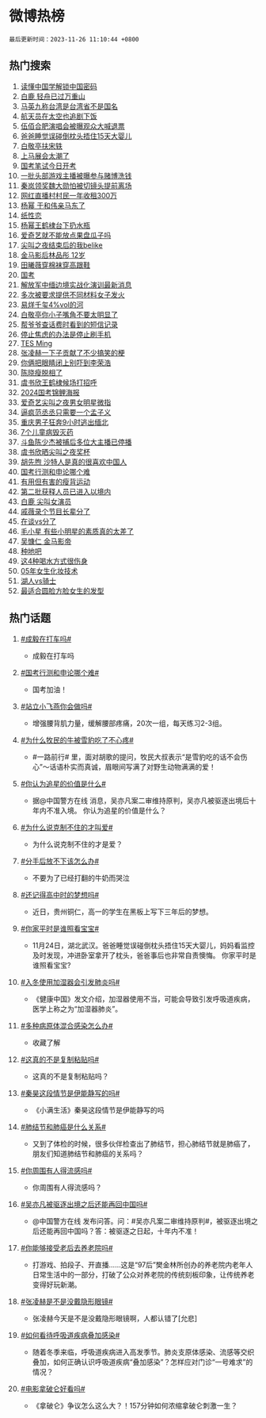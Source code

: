 # 微博热榜

`最后更新时间：2023-11-26 11:10:44 +0800`

## 热门搜索

1. [读懂中国学解锁中国密码](https://m.weibo.cn/search?containerid=100103type%3D1%26t%3D10%26q%3D%23%E8%AF%BB%E6%87%82%E4%B8%AD%E5%9B%BD%E5%AD%A6%E8%A7%A3%E9%94%81%E4%B8%AD%E5%9B%BD%E5%AF%86%E7%A0%81%23&stream_entry_id=51&isnewpage=1&extparam=seat%3D1%26pos%3D0%26dgr%3D0%26cate%3D10103%26c_type%3D51%26q%3D%2523%25E8%25AF%25BB%25E6%2587%2582%25E4%25B8%25AD%25E5%259B%25BD%25E5%25AD%25A6%25E8%25A7%25A3%25E9%2594%2581%25E4%25B8%25AD%25E5%259B%25BD%25E5%25AF%2586%25E7%25A0%2581%2523%26stream_entry_id%3D51%26filter_type%3Drealtimehot%26display_time%3D1700968243%26pre_seqid%3D170096824316002153238)
1. [白鹿 轻舟已过万重山](https://m.weibo.cn/search?containerid=100103type%3D1%26t%3D10%26q%3D%E7%99%BD%E9%B9%BF+%E8%BD%BB%E8%88%9F%E5%B7%B2%E8%BF%87%E4%B8%87%E9%87%8D%E5%B1%B1&stream_entry_id=31&isnewpage=1&extparam=seat%3D1%26c_type%3D31%26dgr%3D0%26cate%3D5001%26q%3D%25E7%2599%25BD%25E9%25B9%25BF%2520%25E8%25BD%25BB%25E8%2588%259F%25E5%25B7%25B2%25E8%25BF%2587%25E4%25B8%2587%25E9%2587%258D%25E5%25B1%25B1%26flag%3D2%26band_rank%3D1%26pos%3D0%26filter_type%3Drealtimehot%26stream_entry_id%3D31%26lcate%3D5001%26realpos%3D1%26display_time%3D1700968243%26pre_seqid%3D170096824316002153238)
1. [马英九称台湾是台湾省不是国名](https://m.weibo.cn/search?containerid=100103type%3D1%26t%3D10%26q%3D%23%E9%A9%AC%E8%8B%B1%E4%B9%9D%E7%A7%B0%E5%8F%B0%E6%B9%BE%E6%98%AF%E5%8F%B0%E6%B9%BE%E7%9C%81%E4%B8%8D%E6%98%AF%E5%9B%BD%E5%90%8D%23&stream_entry_id=31&isnewpage=1&extparam=seat%3D1%26c_type%3D31%26dgr%3D0%26cate%3D5001%26q%3D%2523%25E9%25A9%25AC%25E8%258B%25B1%25E4%25B9%259D%25E7%25A7%25B0%25E5%258F%25B0%25E6%25B9%25BE%25E6%2598%25AF%25E5%258F%25B0%25E6%25B9%25BE%25E7%259C%2581%25E4%25B8%258D%25E6%2598%25AF%25E5%259B%25BD%25E5%2590%258D%2523%26flag%3D1%26band_rank%3D2%26pos%3D1%26filter_type%3Drealtimehot%26stream_entry_id%3D31%26lcate%3D5001%26realpos%3D2%26display_time%3D1700968243%26pre_seqid%3D170096824316002153238)
1. [航天员在太空也追剧下饭](https://m.weibo.cn/search?containerid=100103type%3D1%26t%3D10%26q%3D%23%E8%88%AA%E5%A4%A9%E5%91%98%E5%9C%A8%E5%A4%AA%E7%A9%BA%E4%B9%9F%E8%BF%BD%E5%89%A7%E4%B8%8B%E9%A5%AD%23&stream_entry_id=31&isnewpage=1&extparam=seat%3D1%26c_type%3D31%26dgr%3D0%26cate%3D5001%26q%3D%2523%25E8%2588%25AA%25E5%25A4%25A9%25E5%2591%2598%25E5%259C%25A8%25E5%25A4%25AA%25E7%25A9%25BA%25E4%25B9%259F%25E8%25BF%25BD%25E5%2589%25A7%25E4%25B8%258B%25E9%25A5%25AD%2523%26flag%3D1%26band_rank%3D3%26pos%3D2%26filter_type%3Drealtimehot%26stream_entry_id%3D31%26lcate%3D5001%26realpos%3D3%26display_time%3D1700968243%26pre_seqid%3D170096824316002153238)
1. [伍佰合肥演唱会被曝观众大喊退票](https://m.weibo.cn/search?containerid=100103type%3D1%26t%3D10%26q%3D%23%E4%BC%8D%E4%BD%B0%E5%90%88%E8%82%A5%E6%BC%94%E5%94%B1%E4%BC%9A%E8%A2%AB%E6%9B%9D%E8%A7%82%E4%BC%97%E5%A4%A7%E5%96%8A%E9%80%80%E7%A5%A8%23&stream_entry_id=31&isnewpage=1&extparam=seat%3D1%26c_type%3D31%26dgr%3D0%26cate%3D5001%26q%3D%2523%25E4%25BC%258D%25E4%25BD%25B0%25E5%2590%2588%25E8%2582%25A5%25E6%25BC%2594%25E5%2594%25B1%25E4%25BC%259A%25E8%25A2%25AB%25E6%259B%259D%25E8%25A7%2582%25E4%25BC%2597%25E5%25A4%25A7%25E5%2596%258A%25E9%2580%2580%25E7%25A5%25A8%2523%26flag%3D2%26band_rank%3D4%26pos%3D3%26filter_type%3Drealtimehot%26stream_entry_id%3D31%26lcate%3D5001%26realpos%3D4%26display_time%3D1700968243%26pre_seqid%3D170096824316002153238)
1. [爸爸睡觉误碰倒枕头捂住15天大婴儿](https://m.weibo.cn/search?containerid=100103type%3D1%26t%3D10%26q%3D%23%E7%88%B8%E7%88%B8%E7%9D%A1%E8%A7%89%E8%AF%AF%E7%A2%B0%E5%80%92%E6%9E%95%E5%A4%B4%E6%8D%82%E4%BD%8F15%E5%A4%A9%E5%A4%A7%E5%A9%B4%E5%84%BF%23&stream_entry_id=31&isnewpage=1&extparam=seat%3D1%26c_type%3D31%26dgr%3D0%26cate%3D5001%26q%3D%2523%25E7%2588%25B8%25E7%2588%25B8%25E7%259D%25A1%25E8%25A7%2589%25E8%25AF%25AF%25E7%25A2%25B0%25E5%2580%2592%25E6%259E%2595%25E5%25A4%25B4%25E6%258D%2582%25E4%25BD%258F15%25E5%25A4%25A9%25E5%25A4%25A7%25E5%25A9%25B4%25E5%2584%25BF%2523%26flag%3D2%26band_rank%3D5%26pos%3D4%26filter_type%3Drealtimehot%26stream_entry_id%3D31%26lcate%3D5001%26realpos%3D5%26display_time%3D1700968243%26pre_seqid%3D170096824316002153238)
1. [白敬亭扶宋轶](https://m.weibo.cn/search?containerid=100103type%3D1%26t%3D10%26q%3D%23%E7%99%BD%E6%95%AC%E4%BA%AD%E6%89%B6%E5%AE%8B%E8%BD%B6%23&stream_entry_id=31&isnewpage=1&extparam=seat%3D1%26c_type%3D31%26dgr%3D0%26cate%3D5001%26q%3D%2523%25E7%2599%25BD%25E6%2595%25AC%25E4%25BA%25AD%25E6%2589%25B6%25E5%25AE%258B%25E8%25BD%25B6%2523%26flag%3D2%26band_rank%3D6%26pos%3D5%26filter_type%3Drealtimehot%26stream_entry_id%3D31%26lcate%3D5001%26realpos%3D6%26display_time%3D1700968243%26pre_seqid%3D170096824316002153238)
1. [上马展会太潮了](https://m.weibo.cn/search?containerid=100103type%3D1%26t%3D10%26q%3D%23%E4%B8%8A%E9%A9%AC%E5%B1%95%E4%BC%9A%E5%A4%AA%E6%BD%AE%E4%BA%86%23&stream_entry_id=31&isnewpage=1&extparam=seat%3D1%26c_type%3D31%26cate%3D5001%26q%3D%2523%25E4%25B8%258A%25E9%25A9%25AC%25E5%25B1%2595%25E4%25BC%259A%25E5%25A4%25AA%25E6%25BD%25AE%25E4%25BA%2586%2523%26pos%3D6%26adid%3D212517%26dgr%3D0%26band_rank%3D7%26lcate%3D5001%26stream_entry_id%3D31%26is_ad_pos%3D1%26filter_type%3Drealtimehot%26display_time%3D1700968243%26pre_seqid%3D170096824316002153238)
1. [国考笔试今日开考](https://m.weibo.cn/search?containerid=100103type%3D1%26t%3D10%26q%3D%23%E5%9B%BD%E8%80%83%E7%AC%94%E8%AF%95%E4%BB%8A%E6%97%A5%E5%BC%80%E8%80%83%23&stream_entry_id=31&isnewpage=1&extparam=seat%3D1%26c_type%3D31%26dgr%3D0%26cate%3D5001%26q%3D%2523%25E5%259B%25BD%25E8%2580%2583%25E7%25AC%2594%25E8%25AF%2595%25E4%25BB%258A%25E6%2597%25A5%25E5%25BC%2580%25E8%2580%2583%2523%26flag%3D0%26band_rank%3D7%26pos%3D7%26filter_type%3Drealtimehot%26stream_entry_id%3D31%26lcate%3D5001%26realpos%3D7%26display_time%3D1700968243%26pre_seqid%3D170096824316002153238)
1. [一批头部游戏主播被曝参与赌博洗钱](https://m.weibo.cn/search?containerid=100103type%3D1%26t%3D10%26q%3D%23%E4%B8%80%E6%89%B9%E5%A4%B4%E9%83%A8%E6%B8%B8%E6%88%8F%E4%B8%BB%E6%92%AD%E8%A2%AB%E6%9B%9D%E5%8F%82%E4%B8%8E%E8%B5%8C%E5%8D%9A%E6%B4%97%E9%92%B1%23&stream_entry_id=31&isnewpage=1&extparam=seat%3D1%26c_type%3D31%26dgr%3D0%26cate%3D5001%26q%3D%2523%25E4%25B8%2580%25E6%2589%25B9%25E5%25A4%25B4%25E9%2583%25A8%25E6%25B8%25B8%25E6%2588%258F%25E4%25B8%25BB%25E6%2592%25AD%25E8%25A2%25AB%25E6%259B%259D%25E5%258F%2582%25E4%25B8%258E%25E8%25B5%258C%25E5%258D%259A%25E6%25B4%2597%25E9%2592%25B1%2523%26flag%3D1%26band_rank%3D8%26pos%3D8%26filter_type%3Drealtimehot%26stream_entry_id%3D31%26lcate%3D5001%26realpos%3D8%26display_time%3D1700968243%26pre_seqid%3D170096824316002153238)
1. [秦岚领奖魏大勋怕被切镜头提前离场](https://m.weibo.cn/search?containerid=100103type%3D1%26t%3D10%26q%3D%23%E7%A7%A6%E5%B2%9A%E9%A2%86%E5%A5%96%E9%AD%8F%E5%A4%A7%E5%8B%8B%E6%80%95%E8%A2%AB%E5%88%87%E9%95%9C%E5%A4%B4%E6%8F%90%E5%89%8D%E7%A6%BB%E5%9C%BA%23&stream_entry_id=31&isnewpage=1&extparam=seat%3D1%26c_type%3D31%26dgr%3D0%26cate%3D5001%26q%3D%2523%25E7%25A7%25A6%25E5%25B2%259A%25E9%25A2%2586%25E5%25A5%2596%25E9%25AD%258F%25E5%25A4%25A7%25E5%258B%258B%25E6%2580%2595%25E8%25A2%25AB%25E5%2588%2587%25E9%2595%259C%25E5%25A4%25B4%25E6%258F%2590%25E5%2589%258D%25E7%25A6%25BB%25E5%259C%25BA%2523%26flag%3D1%26band_rank%3D9%26pos%3D9%26filter_type%3Drealtimehot%26stream_entry_id%3D31%26lcate%3D5001%26realpos%3D9%26display_time%3D1700968243%26pre_seqid%3D170096824316002153238)
1. [网红直播村村民一年收租300万](https://m.weibo.cn/search?containerid=100103type%3D1%26t%3D10%26q%3D%23%E7%BD%91%E7%BA%A2%E7%9B%B4%E6%92%AD%E6%9D%91%E6%9D%91%E6%B0%91%E4%B8%80%E5%B9%B4%E6%94%B6%E7%A7%9F300%E4%B8%87%23&stream_entry_id=31&isnewpage=1&extparam=seat%3D1%26c_type%3D31%26dgr%3D0%26cate%3D5001%26q%3D%2523%25E7%25BD%2591%25E7%25BA%25A2%25E7%259B%25B4%25E6%2592%25AD%25E6%259D%2591%25E6%259D%2591%25E6%25B0%2591%25E4%25B8%2580%25E5%25B9%25B4%25E6%2594%25B6%25E7%25A7%259F300%25E4%25B8%2587%2523%26flag%3D0%26band_rank%3D10%26pos%3D10%26filter_type%3Drealtimehot%26stream_entry_id%3D31%26lcate%3D5001%26realpos%3D10%26display_time%3D1700968243%26pre_seqid%3D170096824316002153238)
1. [杨幂 于和伟亲马东了](https://m.weibo.cn/search?containerid=100103type%3D1%26t%3D10%26q%3D%E6%9D%A8%E5%B9%82+%E4%BA%8E%E5%92%8C%E4%BC%9F%E4%BA%B2%E9%A9%AC%E4%B8%9C%E4%BA%86&stream_entry_id=31&isnewpage=1&extparam=seat%3D1%26c_type%3D31%26dgr%3D0%26cate%3D5001%26q%3D%25E6%259D%25A8%25E5%25B9%2582%2520%25E4%25BA%258E%25E5%2592%258C%25E4%25BC%259F%25E4%25BA%25B2%25E9%25A9%25AC%25E4%25B8%259C%25E4%25BA%2586%26flag%3D0%26band_rank%3D11%26pos%3D11%26filter_type%3Drealtimehot%26stream_entry_id%3D31%26lcate%3D5001%26realpos%3D11%26display_time%3D1700968243%26pre_seqid%3D170096824316002153238)
1. [纸性恋](https://m.weibo.cn/search?containerid=100103type%3D1%26t%3D10%26q%3D%E7%BA%B8%E6%80%A7%E6%81%8B&stream_entry_id=31&isnewpage=1&extparam=seat%3D1%26c_type%3D31%26dgr%3D0%26cate%3D5001%26q%3D%25E7%25BA%25B8%25E6%2580%25A7%25E6%2581%258B%26flag%3D2%26band_rank%3D12%26pos%3D12%26filter_type%3Drealtimehot%26stream_entry_id%3D31%26lcate%3D5001%26realpos%3D12%26display_time%3D1700968243%26pre_seqid%3D170096824316002153238)
1. [杨幂王鹤棣台下扔水瓶](https://m.weibo.cn/search?containerid=100103type%3D1%26t%3D10%26q%3D%23%E6%9D%A8%E5%B9%82%E7%8E%8B%E9%B9%A4%E6%A3%A3%E5%8F%B0%E4%B8%8B%E6%89%94%E6%B0%B4%E7%93%B6%23&stream_entry_id=31&isnewpage=1&extparam=seat%3D1%26c_type%3D31%26dgr%3D0%26cate%3D5001%26q%3D%2523%25E6%259D%25A8%25E5%25B9%2582%25E7%258E%258B%25E9%25B9%25A4%25E6%25A3%25A3%25E5%258F%25B0%25E4%25B8%258B%25E6%2589%2594%25E6%25B0%25B4%25E7%2593%25B6%2523%26flag%3D2%26band_rank%3D13%26pos%3D13%26filter_type%3Drealtimehot%26stream_entry_id%3D31%26lcate%3D5001%26realpos%3D13%26display_time%3D1700968243%26pre_seqid%3D170096824316002153238)
1. [爱奇艺就不能放点果盘瓜子吗](https://m.weibo.cn/search?containerid=100103type%3D1%26t%3D10%26q%3D%E7%88%B1%E5%A5%87%E8%89%BA%E5%B0%B1%E4%B8%8D%E8%83%BD%E6%94%BE%E7%82%B9%E6%9E%9C%E7%9B%98%E7%93%9C%E5%AD%90%E5%90%97&stream_entry_id=31&isnewpage=1&extparam=seat%3D1%26c_type%3D31%26dgr%3D0%26cate%3D5001%26q%3D%25E7%2588%25B1%25E5%25A5%2587%25E8%2589%25BA%25E5%25B0%25B1%25E4%25B8%258D%25E8%2583%25BD%25E6%2594%25BE%25E7%2582%25B9%25E6%259E%259C%25E7%259B%2598%25E7%2593%259C%25E5%25AD%2590%25E5%2590%2597%26flag%3D1%26band_rank%3D14%26pos%3D14%26filter_type%3Drealtimehot%26stream_entry_id%3D31%26lcate%3D5001%26realpos%3D14%26display_time%3D1700968243%26pre_seqid%3D170096824316002153238)
1. [尖叫之夜结束后的我belike](https://m.weibo.cn/search?containerid=100103type%3D1%26t%3D10%26q%3D%E5%B0%96%E5%8F%AB%E4%B9%8B%E5%A4%9C%E7%BB%93%E6%9D%9F%E5%90%8E%E7%9A%84%E6%88%91belike&stream_entry_id=31&isnewpage=1&extparam=seat%3D1%26c_type%3D31%26dgr%3D0%26cate%3D5001%26q%3D%25E5%25B0%2596%25E5%258F%25AB%25E4%25B9%258B%25E5%25A4%259C%25E7%25BB%2593%25E6%259D%259F%25E5%2590%258E%25E7%259A%2584%25E6%2588%2591belike%26flag%3D1%26band_rank%3D15%26pos%3D15%26filter_type%3Drealtimehot%26stream_entry_id%3D31%26lcate%3D5001%26realpos%3D15%26display_time%3D1700968243%26pre_seqid%3D170096824316002153238)
1. [金马影后林品彤 12岁](https://m.weibo.cn/search?containerid=100103type%3D1%26t%3D10%26q%3D%E9%87%91%E9%A9%AC%E5%BD%B1%E5%90%8E%E6%9E%97%E5%93%81%E5%BD%A4+12%E5%B2%81&stream_entry_id=31&isnewpage=1&extparam=seat%3D1%26c_type%3D31%26dgr%3D0%26cate%3D5001%26q%3D%25E9%2587%2591%25E9%25A9%25AC%25E5%25BD%25B1%25E5%2590%258E%25E6%259E%2597%25E5%2593%2581%25E5%25BD%25A4%252012%25E5%25B2%2581%26flag%3D0%26band_rank%3D16%26pos%3D16%26filter_type%3Drealtimehot%26stream_entry_id%3D31%26lcate%3D5001%26realpos%3D16%26display_time%3D1700968243%26pre_seqid%3D170096824316002153238)
1. [田曦薇穿棉袜穿高跟鞋](https://m.weibo.cn/search?containerid=100103type%3D1%26t%3D10%26q%3D%23%E7%94%B0%E6%9B%A6%E8%96%87%E7%A9%BF%E6%A3%89%E8%A2%9C%E7%A9%BF%E9%AB%98%E8%B7%9F%E9%9E%8B%23&stream_entry_id=31&isnewpage=1&extparam=seat%3D1%26c_type%3D31%26dgr%3D0%26cate%3D5001%26q%3D%2523%25E7%2594%25B0%25E6%259B%25A6%25E8%2596%2587%25E7%25A9%25BF%25E6%25A3%2589%25E8%25A2%259C%25E7%25A9%25BF%25E9%25AB%2598%25E8%25B7%259F%25E9%259E%258B%2523%26flag%3D1%26band_rank%3D17%26pos%3D17%26filter_type%3Drealtimehot%26stream_entry_id%3D31%26lcate%3D5001%26realpos%3D17%26display_time%3D1700968243%26pre_seqid%3D170096824316002153238)
1. [国考](https://m.weibo.cn/search?containerid=100103type%3D1%26t%3D10%26q%3D%E5%9B%BD%E8%80%83&stream_entry_id=31&isnewpage=1&extparam=seat%3D1%26c_type%3D31%26dgr%3D0%26cate%3D5001%26q%3D%25E5%259B%25BD%25E8%2580%2583%26flag%3D0%26band_rank%3D18%26pos%3D18%26filter_type%3Drealtimehot%26stream_entry_id%3D31%26lcate%3D5001%26realpos%3D18%26display_time%3D1700968243%26pre_seqid%3D170096824316002153238)
1. [解放军中缅边境实战化演训最新消息](https://m.weibo.cn/search?containerid=100103type%3D1%26t%3D10%26q%3D%23%E8%A7%A3%E6%94%BE%E5%86%9B%E4%B8%AD%E7%BC%85%E8%BE%B9%E5%A2%83%E5%AE%9E%E6%88%98%E5%8C%96%E6%BC%94%E8%AE%AD%E6%9C%80%E6%96%B0%E6%B6%88%E6%81%AF%23&stream_entry_id=31&isnewpage=1&extparam=seat%3D1%26c_type%3D31%26dgr%3D0%26cate%3D5001%26q%3D%2523%25E8%25A7%25A3%25E6%2594%25BE%25E5%2586%259B%25E4%25B8%25AD%25E7%25BC%2585%25E8%25BE%25B9%25E5%25A2%2583%25E5%25AE%259E%25E6%2588%2598%25E5%258C%2596%25E6%25BC%2594%25E8%25AE%25AD%25E6%259C%2580%25E6%2596%25B0%25E6%25B6%2588%25E6%2581%25AF%2523%26flag%3D1%26band_rank%3D19%26pos%3D19%26filter_type%3Drealtimehot%26stream_entry_id%3D31%26lcate%3D5001%26realpos%3D19%26display_time%3D1700968243%26pre_seqid%3D170096824316002153238)
1. [多次被要求提供不同材料女子发火](https://m.weibo.cn/search?containerid=100103type%3D1%26t%3D10%26q%3D%23%E5%A4%9A%E6%AC%A1%E8%A2%AB%E8%A6%81%E6%B1%82%E6%8F%90%E4%BE%9B%E4%B8%8D%E5%90%8C%E6%9D%90%E6%96%99%E5%A5%B3%E5%AD%90%E5%8F%91%E7%81%AB%23&stream_entry_id=31&isnewpage=1&extparam=seat%3D1%26c_type%3D31%26dgr%3D0%26cate%3D5001%26q%3D%2523%25E5%25A4%259A%25E6%25AC%25A1%25E8%25A2%25AB%25E8%25A6%2581%25E6%25B1%2582%25E6%258F%2590%25E4%25BE%259B%25E4%25B8%258D%25E5%2590%258C%25E6%259D%2590%25E6%2596%2599%25E5%25A5%25B3%25E5%25AD%2590%25E5%258F%2591%25E7%2581%25AB%2523%26flag%3D0%26band_rank%3D20%26pos%3D20%26filter_type%3Drealtimehot%26stream_entry_id%3D31%26lcate%3D5001%26realpos%3D20%26display_time%3D1700968243%26pre_seqid%3D170096824316002153238)
1. [易烊千玺4%vol的河](https://m.weibo.cn/search?containerid=100103type%3D1%26t%3D10%26q%3D%E6%98%93%E7%83%8A%E5%8D%83%E7%8E%BA4%25vol%E7%9A%84%E6%B2%B3&stream_entry_id=31&isnewpage=1&extparam=seat%3D1%26c_type%3D31%26dgr%3D0%26cate%3D5001%26q%3D%25E6%2598%2593%25E7%2583%258A%25E5%258D%2583%25E7%258E%25BA4%2525vol%25E7%259A%2584%25E6%25B2%25B3%26flag%3D1%26band_rank%3D21%26pos%3D21%26filter_type%3Drealtimehot%26stream_entry_id%3D31%26lcate%3D5001%26realpos%3D21%26display_time%3D1700968243%26pre_seqid%3D170096824316002153238)
1. [白敬亭你小子嘴角不要太明显了](https://m.weibo.cn/search?containerid=100103type%3D1%26t%3D10%26q%3D%E7%99%BD%E6%95%AC%E4%BA%AD%E4%BD%A0%E5%B0%8F%E5%AD%90%E5%98%B4%E8%A7%92%E4%B8%8D%E8%A6%81%E5%A4%AA%E6%98%8E%E6%98%BE%E4%BA%86&stream_entry_id=31&isnewpage=1&extparam=seat%3D1%26c_type%3D31%26dgr%3D0%26cate%3D5001%26q%3D%25E7%2599%25BD%25E6%2595%25AC%25E4%25BA%25AD%25E4%25BD%25A0%25E5%25B0%258F%25E5%25AD%2590%25E5%2598%25B4%25E8%25A7%2592%25E4%25B8%258D%25E8%25A6%2581%25E5%25A4%25AA%25E6%2598%258E%25E6%2598%25BE%25E4%25BA%2586%26flag%3D0%26band_rank%3D22%26pos%3D22%26filter_type%3Drealtimehot%26stream_entry_id%3D31%26lcate%3D5001%26realpos%3D22%26display_time%3D1700968243%26pre_seqid%3D170096824316002153238)
1. [帮爷爷查话费时看到的短信记录](https://m.weibo.cn/search?containerid=100103type%3D1%26t%3D10%26q%3D%E5%B8%AE%E7%88%B7%E7%88%B7%E6%9F%A5%E8%AF%9D%E8%B4%B9%E6%97%B6%E7%9C%8B%E5%88%B0%E7%9A%84%E7%9F%AD%E4%BF%A1%E8%AE%B0%E5%BD%95&stream_entry_id=31&isnewpage=1&extparam=seat%3D1%26c_type%3D31%26dgr%3D0%26cate%3D5001%26q%3D%25E5%25B8%25AE%25E7%2588%25B7%25E7%2588%25B7%25E6%259F%25A5%25E8%25AF%259D%25E8%25B4%25B9%25E6%2597%25B6%25E7%259C%258B%25E5%2588%25B0%25E7%259A%2584%25E7%259F%25AD%25E4%25BF%25A1%25E8%25AE%25B0%25E5%25BD%2595%26flag%3D1%26band_rank%3D23%26pos%3D23%26filter_type%3Drealtimehot%26stream_entry_id%3D31%26lcate%3D5001%26realpos%3D23%26display_time%3D1700968243%26pre_seqid%3D170096824316002153238)
1. [停止焦虑的办法是停止刷手机](https://m.weibo.cn/search?containerid=100103type%3D1%26t%3D10%26q%3D%E5%81%9C%E6%AD%A2%E7%84%A6%E8%99%91%E7%9A%84%E5%8A%9E%E6%B3%95%E6%98%AF%E5%81%9C%E6%AD%A2%E5%88%B7%E6%89%8B%E6%9C%BA&stream_entry_id=31&isnewpage=1&extparam=seat%3D1%26c_type%3D31%26dgr%3D0%26cate%3D5001%26q%3D%25E5%2581%259C%25E6%25AD%25A2%25E7%2584%25A6%25E8%2599%2591%25E7%259A%2584%25E5%258A%259E%25E6%25B3%2595%25E6%2598%25AF%25E5%2581%259C%25E6%25AD%25A2%25E5%2588%25B7%25E6%2589%258B%25E6%259C%25BA%26flag%3D0%26band_rank%3D24%26pos%3D24%26filter_type%3Drealtimehot%26stream_entry_id%3D31%26lcate%3D5001%26realpos%3D24%26display_time%3D1700968243%26pre_seqid%3D170096824316002153238)
1. [TES Ming](https://m.weibo.cn/search?containerid=100103type%3D1%26t%3D10%26q%3DTES+Ming&stream_entry_id=31&isnewpage=1&extparam=seat%3D1%26c_type%3D31%26dgr%3D0%26cate%3D5001%26q%3DTES%2520Ming%26flag%3D0%26band_rank%3D25%26pos%3D25%26filter_type%3Drealtimehot%26stream_entry_id%3D31%26lcate%3D5001%26realpos%3D25%26display_time%3D1700968243%26pre_seqid%3D170096824316002153238)
1. [张凌赫一下子贡献了不少搞笑的梗](https://m.weibo.cn/search?containerid=100103type%3D1%26t%3D10%26q%3D%E5%BC%A0%E5%87%8C%E8%B5%AB%E4%B8%80%E4%B8%8B%E5%AD%90%E8%B4%A1%E7%8C%AE%E4%BA%86%E4%B8%8D%E5%B0%91%E6%90%9E%E7%AC%91%E7%9A%84%E6%A2%97&stream_entry_id=31&isnewpage=1&extparam=seat%3D1%26c_type%3D31%26dgr%3D0%26cate%3D5001%26q%3D%25E5%25BC%25A0%25E5%2587%258C%25E8%25B5%25AB%25E4%25B8%2580%25E4%25B8%258B%25E5%25AD%2590%25E8%25B4%25A1%25E7%258C%25AE%25E4%25BA%2586%25E4%25B8%258D%25E5%25B0%2591%25E6%2590%259E%25E7%25AC%2591%25E7%259A%2584%25E6%25A2%2597%26flag%3D0%26band_rank%3D26%26pos%3D26%26filter_type%3Drealtimehot%26stream_entry_id%3D31%26lcate%3D5001%26realpos%3D26%26display_time%3D1700968243%26pre_seqid%3D170096824316002153238)
1. [你俩把眼睛闭上别吓到李荣浩](https://m.weibo.cn/search?containerid=100103type%3D1%26t%3D10%26q%3D%23%E4%BD%A0%E4%BF%A9%E6%8A%8A%E7%9C%BC%E7%9D%9B%E9%97%AD%E4%B8%8A%E5%88%AB%E5%90%93%E5%88%B0%E6%9D%8E%E8%8D%A3%E6%B5%A9%23&stream_entry_id=31&isnewpage=1&extparam=seat%3D1%26c_type%3D31%26dgr%3D0%26cate%3D5001%26q%3D%2523%25E4%25BD%25A0%25E4%25BF%25A9%25E6%258A%258A%25E7%259C%25BC%25E7%259D%259B%25E9%2597%25AD%25E4%25B8%258A%25E5%2588%25AB%25E5%2590%2593%25E5%2588%25B0%25E6%259D%258E%25E8%258D%25A3%25E6%25B5%25A9%2523%26flag%3D1%26band_rank%3D27%26pos%3D27%26filter_type%3Drealtimehot%26stream_entry_id%3D31%26lcate%3D5001%26realpos%3D27%26display_time%3D1700968243%26pre_seqid%3D170096824316002153238)
1. [陈晓瘦脱相了](https://m.weibo.cn/search?containerid=100103type%3D1%26t%3D10%26q%3D%E9%99%88%E6%99%93%E7%98%A6%E8%84%B1%E7%9B%B8%E4%BA%86&stream_entry_id=31&isnewpage=1&extparam=seat%3D1%26c_type%3D31%26dgr%3D0%26cate%3D5001%26q%3D%25E9%2599%2588%25E6%2599%2593%25E7%2598%25A6%25E8%2584%25B1%25E7%259B%25B8%25E4%25BA%2586%26flag%3D0%26band_rank%3D28%26pos%3D28%26filter_type%3Drealtimehot%26stream_entry_id%3D31%26lcate%3D5001%26realpos%3D28%26display_time%3D1700968243%26pre_seqid%3D170096824316002153238)
1. [虞书欣王鹤棣候场打招呼](https://m.weibo.cn/search?containerid=100103type%3D1%26t%3D10%26q%3D%23%E8%99%9E%E4%B9%A6%E6%AC%A3%E7%8E%8B%E9%B9%A4%E6%A3%A3%E5%80%99%E5%9C%BA%E6%89%93%E6%8B%9B%E5%91%BC%23&stream_entry_id=31&isnewpage=1&extparam=seat%3D1%26c_type%3D31%26dgr%3D0%26cate%3D5001%26q%3D%2523%25E8%2599%259E%25E4%25B9%25A6%25E6%25AC%25A3%25E7%258E%258B%25E9%25B9%25A4%25E6%25A3%25A3%25E5%2580%2599%25E5%259C%25BA%25E6%2589%2593%25E6%258B%259B%25E5%2591%25BC%2523%26flag%3D1%26band_rank%3D29%26pos%3D29%26filter_type%3Drealtimehot%26stream_entry_id%3D31%26lcate%3D5001%26realpos%3D29%26display_time%3D1700968243%26pre_seqid%3D170096824316002153238)
1. [2024国考锦鲤海报](https://m.weibo.cn/search?containerid=100103type%3D1%26t%3D10%26q%3D%232024%E5%9B%BD%E8%80%83%E9%94%A6%E9%B2%A4%E6%B5%B7%E6%8A%A5%23&stream_entry_id=31&isnewpage=1&extparam=seat%3D1%26c_type%3D31%26dgr%3D0%26cate%3D5001%26q%3D%25232024%25E5%259B%25BD%25E8%2580%2583%25E9%2594%25A6%25E9%25B2%25A4%25E6%25B5%25B7%25E6%258A%25A5%2523%26flag%3D32768%26band_rank%3D30%26pos%3D30%26filter_type%3Drealtimehot%26stream_entry_id%3D31%26lcate%3D5001%26realpos%3D30%26display_time%3D1700968243%26pre_seqid%3D170096824316002153238)
1. [爱奇艺尖叫之夜男女明星微指](https://m.weibo.cn/search?containerid=100103type%3D1%26t%3D10%26q%3D%23%E7%88%B1%E5%A5%87%E8%89%BA%E5%B0%96%E5%8F%AB%E4%B9%8B%E5%A4%9C%E7%94%B7%E5%A5%B3%E6%98%8E%E6%98%9F%E5%BE%AE%E6%8C%87%23&stream_entry_id=31&isnewpage=1&extparam=seat%3D1%26c_type%3D31%26dgr%3D0%26cate%3D5001%26q%3D%2523%25E7%2588%25B1%25E5%25A5%2587%25E8%2589%25BA%25E5%25B0%2596%25E5%258F%25AB%25E4%25B9%258B%25E5%25A4%259C%25E7%2594%25B7%25E5%25A5%25B3%25E6%2598%258E%25E6%2598%259F%25E5%25BE%25AE%25E6%258C%2587%2523%26flag%3D1%26band_rank%3D31%26pos%3D31%26filter_type%3Drealtimehot%26stream_entry_id%3D31%26lcate%3D5001%26realpos%3D31%26display_time%3D1700968243%26pre_seqid%3D170096824316002153238)
1. [逼疯范丞丞只需要一个孟子义](https://m.weibo.cn/search?containerid=100103type%3D1%26t%3D10%26q%3D%23%E9%80%BC%E7%96%AF%E8%8C%83%E4%B8%9E%E4%B8%9E%E5%8F%AA%E9%9C%80%E8%A6%81%E4%B8%80%E4%B8%AA%E5%AD%9F%E5%AD%90%E4%B9%89%23&stream_entry_id=31&isnewpage=1&extparam=seat%3D1%26c_type%3D31%26dgr%3D0%26cate%3D5001%26q%3D%2523%25E9%2580%25BC%25E7%2596%25AF%25E8%258C%2583%25E4%25B8%259E%25E4%25B8%259E%25E5%258F%25AA%25E9%259C%2580%25E8%25A6%2581%25E4%25B8%2580%25E4%25B8%25AA%25E5%25AD%259F%25E5%25AD%2590%25E4%25B9%2589%2523%26flag%3D1%26band_rank%3D32%26pos%3D32%26filter_type%3Drealtimehot%26stream_entry_id%3D31%26lcate%3D5001%26realpos%3D32%26display_time%3D1700968243%26pre_seqid%3D170096824316002153238)
1. [重庆男子狂奔9小时逃出缅北](https://m.weibo.cn/search?containerid=100103type%3D1%26t%3D10%26q%3D%23%E9%87%8D%E5%BA%86%E7%94%B7%E5%AD%90%E7%8B%82%E5%A5%949%E5%B0%8F%E6%97%B6%E9%80%83%E5%87%BA%E7%BC%85%E5%8C%97%23&stream_entry_id=31&isnewpage=1&extparam=seat%3D1%26c_type%3D31%26dgr%3D0%26cate%3D5001%26q%3D%2523%25E9%2587%258D%25E5%25BA%2586%25E7%2594%25B7%25E5%25AD%2590%25E7%258B%2582%25E5%25A5%25949%25E5%25B0%258F%25E6%2597%25B6%25E9%2580%2583%25E5%2587%25BA%25E7%25BC%2585%25E5%258C%2597%2523%26flag%3D1%26band_rank%3D33%26pos%3D33%26filter_type%3Drealtimehot%26stream_entry_id%3D31%26lcate%3D5001%26realpos%3D33%26display_time%3D1700968243%26pre_seqid%3D170096824316002153238)
1. [7个儿童病毁灭药](https://m.weibo.cn/search?containerid=100103type%3D1%26t%3D10%26q%3D7%E4%B8%AA%E5%84%BF%E7%AB%A5%E7%97%85%E6%AF%81%E7%81%AD%E8%8D%AF&stream_entry_id=31&isnewpage=1&extparam=seat%3D1%26c_type%3D31%26dgr%3D0%26cate%3D5001%26q%3D7%25E4%25B8%25AA%25E5%2584%25BF%25E7%25AB%25A5%25E7%2597%2585%25E6%25AF%2581%25E7%2581%25AD%25E8%258D%25AF%26flag%3D1%26band_rank%3D34%26pos%3D34%26filter_type%3Drealtimehot%26stream_entry_id%3D31%26lcate%3D5001%26realpos%3D34%26display_time%3D1700968243%26pre_seqid%3D170096824316002153238)
1. [斗鱼陈少杰被捕后多位大主播已停播](https://m.weibo.cn/search?containerid=100103type%3D1%26t%3D10%26q%3D%23%E6%96%97%E9%B1%BC%E9%99%88%E5%B0%91%E6%9D%B0%E8%A2%AB%E6%8D%95%E5%90%8E%E5%A4%9A%E4%BD%8D%E5%A4%A7%E4%B8%BB%E6%92%AD%E5%B7%B2%E5%81%9C%E6%92%AD%23&stream_entry_id=31&isnewpage=1&extparam=seat%3D1%26c_type%3D31%26dgr%3D0%26cate%3D5001%26q%3D%2523%25E6%2596%2597%25E9%25B1%25BC%25E9%2599%2588%25E5%25B0%2591%25E6%259D%25B0%25E8%25A2%25AB%25E6%258D%2595%25E5%2590%258E%25E5%25A4%259A%25E4%25BD%258D%25E5%25A4%25A7%25E4%25B8%25BB%25E6%2592%25AD%25E5%25B7%25B2%25E5%2581%259C%25E6%2592%25AD%2523%26flag%3D0%26band_rank%3D35%26pos%3D35%26filter_type%3Drealtimehot%26stream_entry_id%3D31%26lcate%3D5001%26realpos%3D35%26display_time%3D1700968243%26pre_seqid%3D170096824316002153238)
1. [虞书欣晒尖叫之夜奖杯](https://m.weibo.cn/search?containerid=100103type%3D1%26t%3D10%26q%3D%23%E8%99%9E%E4%B9%A6%E6%AC%A3%E6%99%92%E5%B0%96%E5%8F%AB%E4%B9%8B%E5%A4%9C%E5%A5%96%E6%9D%AF%23&stream_entry_id=31&isnewpage=1&extparam=seat%3D1%26c_type%3D31%26dgr%3D0%26cate%3D5001%26q%3D%2523%25E8%2599%259E%25E4%25B9%25A6%25E6%25AC%25A3%25E6%2599%2592%25E5%25B0%2596%25E5%258F%25AB%25E4%25B9%258B%25E5%25A4%259C%25E5%25A5%2596%25E6%259D%25AF%2523%26flag%3D1%26band_rank%3D36%26pos%3D36%26filter_type%3Drealtimehot%26stream_entry_id%3D31%26lcate%3D5001%26realpos%3D36%26display_time%3D1700968243%26pre_seqid%3D170096824316002153238)
1. [胡先煦 沙特人是真的很喜欢中国人](https://m.weibo.cn/search?containerid=100103type%3D1%26t%3D10%26q%3D%E8%83%A1%E5%85%88%E7%85%A6+%E6%B2%99%E7%89%B9%E4%BA%BA%E6%98%AF%E7%9C%9F%E7%9A%84%E5%BE%88%E5%96%9C%E6%AC%A2%E4%B8%AD%E5%9B%BD%E4%BA%BA&stream_entry_id=31&isnewpage=1&extparam=seat%3D1%26c_type%3D31%26dgr%3D0%26cate%3D5001%26q%3D%25E8%2583%25A1%25E5%2585%2588%25E7%2585%25A6%2520%25E6%25B2%2599%25E7%2589%25B9%25E4%25BA%25BA%25E6%2598%25AF%25E7%259C%259F%25E7%259A%2584%25E5%25BE%2588%25E5%2596%259C%25E6%25AC%25A2%25E4%25B8%25AD%25E5%259B%25BD%25E4%25BA%25BA%26flag%3D0%26band_rank%3D37%26pos%3D37%26filter_type%3Drealtimehot%26stream_entry_id%3D31%26lcate%3D5001%26realpos%3D37%26display_time%3D1700968243%26pre_seqid%3D170096824316002153238)
1. [国考行测和申论哪个难](https://m.weibo.cn/search?containerid=100103type%3D1%26t%3D10%26q%3D%23%E5%9B%BD%E8%80%83%E8%A1%8C%E6%B5%8B%E5%92%8C%E7%94%B3%E8%AE%BA%E5%93%AA%E4%B8%AA%E9%9A%BE%23&stream_entry_id=31&isnewpage=1&extparam=seat%3D1%26c_type%3D31%26dgr%3D0%26cate%3D5001%26q%3D%2523%25E5%259B%25BD%25E8%2580%2583%25E8%25A1%258C%25E6%25B5%258B%25E5%2592%258C%25E7%2594%25B3%25E8%25AE%25BA%25E5%2593%25AA%25E4%25B8%25AA%25E9%259A%25BE%2523%26flag%3D0%26band_rank%3D38%26pos%3D38%26filter_type%3Drealtimehot%26stream_entry_id%3D31%26lcate%3D5001%26realpos%3D38%26display_time%3D1700968243%26pre_seqid%3D170096824316002153238)
1. [有用但有害的瘦背运动](https://m.weibo.cn/search?containerid=100103type%3D1%26t%3D10%26q%3D%E6%9C%89%E7%94%A8%E4%BD%86%E6%9C%89%E5%AE%B3%E7%9A%84%E7%98%A6%E8%83%8C%E8%BF%90%E5%8A%A8&stream_entry_id=31&isnewpage=1&extparam=seat%3D1%26c_type%3D31%26dgr%3D0%26cate%3D5001%26q%3D%25E6%259C%2589%25E7%2594%25A8%25E4%25BD%2586%25E6%259C%2589%25E5%25AE%25B3%25E7%259A%2584%25E7%2598%25A6%25E8%2583%258C%25E8%25BF%2590%25E5%258A%25A8%26flag%3D1%26band_rank%3D39%26pos%3D39%26filter_type%3Drealtimehot%26stream_entry_id%3D31%26lcate%3D5001%26realpos%3D39%26display_time%3D1700968243%26pre_seqid%3D170096824316002153238)
1. [第二批获释人员已进入以境内](https://m.weibo.cn/search?containerid=100103type%3D1%26t%3D10%26q%3D%23%E7%AC%AC%E4%BA%8C%E6%89%B9%E8%8E%B7%E9%87%8A%E4%BA%BA%E5%91%98%E5%B7%B2%E8%BF%9B%E5%85%A5%E4%BB%A5%E5%A2%83%E5%86%85%23&stream_entry_id=31&isnewpage=1&extparam=seat%3D1%26c_type%3D31%26dgr%3D0%26cate%3D5001%26q%3D%2523%25E7%25AC%25AC%25E4%25BA%258C%25E6%2589%25B9%25E8%258E%25B7%25E9%2587%258A%25E4%25BA%25BA%25E5%2591%2598%25E5%25B7%25B2%25E8%25BF%259B%25E5%2585%25A5%25E4%25BB%25A5%25E5%25A2%2583%25E5%2586%2585%2523%26flag%3D1%26band_rank%3D40%26pos%3D40%26filter_type%3Drealtimehot%26stream_entry_id%3D31%26lcate%3D5001%26realpos%3D40%26display_time%3D1700968243%26pre_seqid%3D170096824316002153238)
1. [白鹿 尖叫女演员](https://m.weibo.cn/search?containerid=100103type%3D1%26t%3D10%26q%3D%E7%99%BD%E9%B9%BF+%E5%B0%96%E5%8F%AB%E5%A5%B3%E6%BC%94%E5%91%98&stream_entry_id=31&isnewpage=1&extparam=seat%3D1%26c_type%3D31%26dgr%3D0%26cate%3D5001%26q%3D%25E7%2599%25BD%25E9%25B9%25BF%2520%25E5%25B0%2596%25E5%258F%25AB%25E5%25A5%25B3%25E6%25BC%2594%25E5%2591%2598%26flag%3D0%26band_rank%3D41%26pos%3D41%26filter_type%3Drealtimehot%26stream_entry_id%3D31%26lcate%3D5001%26realpos%3D41%26display_time%3D1700968243%26pre_seqid%3D170096824316002153238)
1. [戚薇录个节目长辈分了](https://m.weibo.cn/search?containerid=100103type%3D1%26t%3D10%26q%3D%23%E6%88%9A%E8%96%87%E5%BD%95%E4%B8%AA%E8%8A%82%E7%9B%AE%E9%95%BF%E8%BE%88%E5%88%86%E4%BA%86%23&stream_entry_id=31&isnewpage=1&extparam=seat%3D1%26c_type%3D31%26dgr%3D0%26cate%3D5001%26q%3D%2523%25E6%2588%259A%25E8%2596%2587%25E5%25BD%2595%25E4%25B8%25AA%25E8%258A%2582%25E7%259B%25AE%25E9%2595%25BF%25E8%25BE%2588%25E5%2588%2586%25E4%25BA%2586%2523%26flag%3D1%26band_rank%3D42%26pos%3D42%26filter_type%3Drealtimehot%26stream_entry_id%3D31%26lcate%3D5001%26realpos%3D42%26display_time%3D1700968243%26pre_seqid%3D170096824316002153238)
1. [在谈vs分了](https://m.weibo.cn/search?containerid=100103type%3D1%26t%3D10%26q%3D%23%E5%9C%A8%E8%B0%88vs%E5%88%86%E4%BA%86%23&stream_entry_id=31&isnewpage=1&extparam=seat%3D1%26c_type%3D31%26dgr%3D0%26cate%3D5001%26q%3D%2523%25E5%259C%25A8%25E8%25B0%2588vs%25E5%2588%2586%25E4%25BA%2586%2523%26flag%3D0%26band_rank%3D43%26pos%3D43%26filter_type%3Drealtimehot%26stream_entry_id%3D31%26lcate%3D5001%26realpos%3D43%26display_time%3D1700968243%26pre_seqid%3D170096824316002153238)
1. [毛小星 有些小明星的素质真的太差了](https://m.weibo.cn/search?containerid=100103type%3D1%26t%3D10%26q%3D%E6%AF%9B%E5%B0%8F%E6%98%9F+%E6%9C%89%E4%BA%9B%E5%B0%8F%E6%98%8E%E6%98%9F%E7%9A%84%E7%B4%A0%E8%B4%A8%E7%9C%9F%E7%9A%84%E5%A4%AA%E5%B7%AE%E4%BA%86&stream_entry_id=31&isnewpage=1&extparam=seat%3D1%26c_type%3D31%26dgr%3D0%26cate%3D5001%26q%3D%25E6%25AF%259B%25E5%25B0%258F%25E6%2598%259F%2520%25E6%259C%2589%25E4%25BA%259B%25E5%25B0%258F%25E6%2598%258E%25E6%2598%259F%25E7%259A%2584%25E7%25B4%25A0%25E8%25B4%25A8%25E7%259C%259F%25E7%259A%2584%25E5%25A4%25AA%25E5%25B7%25AE%25E4%25BA%2586%26flag%3D1%26band_rank%3D44%26pos%3D44%26filter_type%3Drealtimehot%26stream_entry_id%3D31%26lcate%3D5001%26realpos%3D44%26display_time%3D1700968243%26pre_seqid%3D170096824316002153238)
1. [吴慷仁 金马影帝](https://m.weibo.cn/search?containerid=100103type%3D1%26t%3D10%26q%3D%E5%90%B4%E6%85%B7%E4%BB%81+%E9%87%91%E9%A9%AC%E5%BD%B1%E5%B8%9D&stream_entry_id=31&isnewpage=1&extparam=seat%3D1%26c_type%3D31%26dgr%3D0%26cate%3D5001%26q%3D%25E5%2590%25B4%25E6%2585%25B7%25E4%25BB%2581%2520%25E9%2587%2591%25E9%25A9%25AC%25E5%25BD%25B1%25E5%25B8%259D%26flag%3D0%26band_rank%3D45%26pos%3D45%26filter_type%3Drealtimehot%26stream_entry_id%3D31%26lcate%3D5001%26realpos%3D45%26display_time%3D1700968243%26pre_seqid%3D170096824316002153238)
1. [种地吧](https://m.weibo.cn/search?containerid=100103type%3D1%26t%3D10%26q%3D%E7%A7%8D%E5%9C%B0%E5%90%A7&stream_entry_id=31&isnewpage=1&extparam=seat%3D1%26c_type%3D31%26dgr%3D0%26cate%3D5001%26q%3D%25E7%25A7%258D%25E5%259C%25B0%25E5%2590%25A7%26flag%3D1%26band_rank%3D46%26pos%3D46%26filter_type%3Drealtimehot%26stream_entry_id%3D31%26lcate%3D5001%26realpos%3D46%26display_time%3D1700968243%26pre_seqid%3D170096824316002153238)
1. [这4种喝水方式很伤身](https://m.weibo.cn/search?containerid=100103type%3D1%26t%3D10%26q%3D%23%E8%BF%994%E7%A7%8D%E5%96%9D%E6%B0%B4%E6%96%B9%E5%BC%8F%E5%BE%88%E4%BC%A4%E8%BA%AB%23&stream_entry_id=31&isnewpage=1&extparam=seat%3D1%26c_type%3D31%26dgr%3D0%26cate%3D5001%26q%3D%2523%25E8%25BF%25994%25E7%25A7%258D%25E5%2596%259D%25E6%25B0%25B4%25E6%2596%25B9%25E5%25BC%258F%25E5%25BE%2588%25E4%25BC%25A4%25E8%25BA%25AB%2523%26flag%3D1%26band_rank%3D47%26pos%3D47%26filter_type%3Drealtimehot%26stream_entry_id%3D31%26lcate%3D5001%26realpos%3D47%26display_time%3D1700968243%26pre_seqid%3D170096824316002153238)
1. [05年女生化妆技术](https://m.weibo.cn/search?containerid=100103type%3D1%26t%3D10%26q%3D05%E5%B9%B4%E5%A5%B3%E7%94%9F%E5%8C%96%E5%A6%86%E6%8A%80%E6%9C%AF&stream_entry_id=31&isnewpage=1&extparam=seat%3D1%26c_type%3D31%26dgr%3D0%26cate%3D5001%26q%3D05%25E5%25B9%25B4%25E5%25A5%25B3%25E7%2594%259F%25E5%258C%2596%25E5%25A6%2586%25E6%258A%2580%25E6%259C%25AF%26flag%3D1%26band_rank%3D48%26pos%3D48%26filter_type%3Drealtimehot%26stream_entry_id%3D31%26lcate%3D5001%26realpos%3D48%26display_time%3D1700968243%26pre_seqid%3D170096824316002153238)
1. [湖人vs骑士](https://m.weibo.cn/search?containerid=100103type%3D1%26t%3D10%26q%3D%23%E6%B9%96%E4%BA%BAvs%E9%AA%91%E5%A3%AB%23&stream_entry_id=31&isnewpage=1&extparam=seat%3D1%26c_type%3D31%26dgr%3D0%26cate%3D5001%26q%3D%2523%25E6%25B9%2596%25E4%25BA%25BAvs%25E9%25AA%2591%25E5%25A3%25AB%2523%26flag%3D1%26band_rank%3D49%26pos%3D49%26filter_type%3Drealtimehot%26stream_entry_id%3D31%26lcate%3D5001%26realpos%3D49%26display_time%3D1700968243%26pre_seqid%3D170096824316002153238)
1. [最适合圆脸方脸女生的发型](https://m.weibo.cn/search?containerid=100103type%3D1%26t%3D10%26q%3D%E6%9C%80%E9%80%82%E5%90%88%E5%9C%86%E8%84%B8%E6%96%B9%E8%84%B8%E5%A5%B3%E7%94%9F%E7%9A%84%E5%8F%91%E5%9E%8B&stream_entry_id=31&isnewpage=1&extparam=seat%3D1%26c_type%3D31%26dgr%3D0%26cate%3D5001%26q%3D%25E6%259C%2580%25E9%2580%2582%25E5%2590%2588%25E5%259C%2586%25E8%2584%25B8%25E6%2596%25B9%25E8%2584%25B8%25E5%25A5%25B3%25E7%2594%259F%25E7%259A%2584%25E5%258F%2591%25E5%259E%258B%26flag%3D0%26band_rank%3D50%26pos%3D50%26filter_type%3Drealtimehot%26stream_entry_id%3D31%26lcate%3D5001%26realpos%3D50%26display_time%3D1700968243%26pre_seqid%3D170096824316002153238)

## 热门话题

1. [#成毅在打车吗#](https://m.weibo.cn/search?containerid=231522type%3D1%26t%3D10%26q%3D%23%E6%88%90%E6%AF%85%E5%9C%A8%E6%89%93%E8%BD%A6%E5%90%97%23&stream_entry_id=128&isnewpage=1&extparam=seat%3D1%26lcate%3D5004%26cate%3D5004%26pos%3D1-0-0%26unitid%3D1700915272156%26dgr%3D0%26c_type%3D128%26display_time%3D1700968244%26pre_seqid%3D170096824449800568145)
    - 成毅在打车吗

1. [#国考行测和申论哪个难#](https://m.weibo.cn/search?containerid=231522type%3D1%26t%3D10%26q%3D%23%E5%9B%BD%E8%80%83%E8%A1%8C%E6%B5%8B%E5%92%8C%E7%94%B3%E8%AE%BA%E5%93%AA%E4%B8%AA%E9%9A%BE%23&stream_entry_id=128&isnewpage=1&extparam=seat%3D1%26lcate%3D5004%26cate%3D5004%26pos%3D1-0-1%26unitid%3D1700926720746%26dgr%3D0%26c_type%3D128%26display_time%3D1700968244%26pre_seqid%3D170096824449800568145)
    - 国考加油！

1. [#站立小飞燕你会做吗#](https://m.weibo.cn/search?containerid=231522type%3D1%26t%3D10%26q%3D%23%E7%AB%99%E7%AB%8B%E5%B0%8F%E9%A3%9E%E7%87%95%E4%BD%A0%E4%BC%9A%E5%81%9A%E5%90%97%23&stream_entry_id=128&isnewpage=1&extparam=seat%3D1%26lcate%3D5004%26cate%3D5004%26pos%3D1-0-2%26unitid%3D1700917048307%26dgr%3D0%26c_type%3D128%26display_time%3D1700968244%26pre_seqid%3D170096824449800568145)
    - 增强腰背肌力量，缓解腰部疼痛，20次一组，每天练习2-3组。

1. [#为什么牧民的牛被雪豹吃了不心疼#](https://m.weibo.cn/search?containerid=231522type%3D1%26t%3D10%26q%3D%23%E4%B8%BA%E4%BB%80%E4%B9%88%E7%89%A7%E6%B0%91%E7%9A%84%E7%89%9B%E8%A2%AB%E9%9B%AA%E8%B1%B9%E5%90%83%E4%BA%86%E4%B8%8D%E5%BF%83%E7%96%BC%23&stream_entry_id=128&isnewpage=1&extparam=seat%3D1%26lcate%3D5004%26cate%3D5004%26pos%3D1-0-3%26unitid%3D1700953000790%26dgr%3D0%26c_type%3D128%26display_time%3D1700968244%26pre_seqid%3D170096824449800568145)
    - #一路前行# 里，面对胡歌的提问，牧民大叔表示“是雪豹吃的话不会伤心”～话语朴实而真诚，眉眼间写满了对野生动物满满的爱！

1. [#你认为追星的价值是什么#](https://m.weibo.cn/search?containerid=231522type%3D1%26t%3D10%26q%3D%23%E4%BD%A0%E8%AE%A4%E4%B8%BA%E8%BF%BD%E6%98%9F%E7%9A%84%E4%BB%B7%E5%80%BC%E6%98%AF%E4%BB%80%E4%B9%88%23&stream_entry_id=128&isnewpage=1&extparam=seat%3D1%26lcate%3D5004%26cate%3D5004%26pos%3D1-0-4%26unitid%3D1700839085321%26dgr%3D0%26c_type%3D128%26display_time%3D1700968244%26pre_seqid%3D170096824449800568145)
    - 据@中国警方在线 消息，吴亦凡案二审维持原判，吴亦凡被驱逐出境后十年内不准入境。 你认为追星的价值是什么？ ​

1. [#为什么说克制不住的才叫爱#](https://m.weibo.cn/search?containerid=231522type%3D1%26t%3D10%26q%3D%23%E4%B8%BA%E4%BB%80%E4%B9%88%E8%AF%B4%E5%85%8B%E5%88%B6%E4%B8%8D%E4%BD%8F%E7%9A%84%E6%89%8D%E5%8F%AB%E7%88%B1%23&stream_entry_id=128&isnewpage=1&extparam=seat%3D1%26lcate%3D5004%26cate%3D5004%26pos%3D1-0-5%26unitid%3D1700812703783%26dgr%3D0%26c_type%3D128%26display_time%3D1700968244%26pre_seqid%3D170096824449800568145)
    - 为什么说克制不住的才是爱？

1. [#分手后放不下该怎么办#](https://m.weibo.cn/search?containerid=231522type%3D1%26t%3D10%26q%3D%23%E5%88%86%E6%89%8B%E5%90%8E%E6%94%BE%E4%B8%8D%E4%B8%8B%E8%AF%A5%E6%80%8E%E4%B9%88%E5%8A%9E%23&stream_entry_id=128&isnewpage=1&extparam=seat%3D1%26lcate%3D5004%26cate%3D5004%26pos%3D1-0-6%26unitid%3D1700830112949%26dgr%3D0%26c_type%3D128%26display_time%3D1700968244%26pre_seqid%3D170096824449800568145)
    - 不要为了已经打翻的牛奶而哭泣

1. [#还记得高中时的梦想吗#](https://m.weibo.cn/search?containerid=231522type%3D1%26t%3D10%26q%3D%23%E8%BF%98%E8%AE%B0%E5%BE%97%E9%AB%98%E4%B8%AD%E6%97%B6%E7%9A%84%E6%A2%A6%E6%83%B3%E5%90%97%23&stream_entry_id=128&isnewpage=1&extparam=seat%3D1%26lcate%3D5004%26cate%3D5004%26pos%3D1-0-7%26unitid%3D1700900867240%26dgr%3D0%26c_type%3D128%26display_time%3D1700968244%26pre_seqid%3D170096824449800568145)
    - 近日，贵州铜仁，高一的学生在黑板上写下三年后的梦想。

1. [#你家平时是谁照看宝宝#](https://m.weibo.cn/search?containerid=231522type%3D1%26t%3D10%26q%3D%23%E4%BD%A0%E5%AE%B6%E5%B9%B3%E6%97%B6%E6%98%AF%E8%B0%81%E7%85%A7%E7%9C%8B%E5%AE%9D%E5%AE%9D%23&stream_entry_id=128&isnewpage=1&extparam=seat%3D1%26lcate%3D5004%26cate%3D5004%26pos%3D1-0-8%26unitid%3D1700964722761%26dgr%3D0%26c_type%3D128%26display_time%3D1700968244%26pre_seqid%3D170096824449800568145)
    - 11月24日，湖北武汉。爸爸睡觉误碰倒枕头捂住15天大婴儿，妈妈看监控及时发现，冲进卧室拿开了枕头，爸爸事后也非常自责懊悔。 你家平时是谁照看宝宝? ​​​

1. [#入冬使用加湿器会引发肺炎吗#](https://m.weibo.cn/search?containerid=231522type%3D1%26t%3D10%26q%3D%23%E5%85%A5%E5%86%AC%E4%BD%BF%E7%94%A8%E5%8A%A0%E6%B9%BF%E5%99%A8%E4%BC%9A%E5%BC%95%E5%8F%91%E8%82%BA%E7%82%8E%E5%90%97%23&stream_entry_id=128&isnewpage=1&extparam=seat%3D1%26lcate%3D5004%26cate%3D5004%26pos%3D1-0-9%26unitid%3D1700958711743%26dgr%3D0%26c_type%3D128%26display_time%3D1700968244%26pre_seqid%3D170096824449800568145)
    - 《健康中国》发文介绍，加湿器使用不当，可能会导致引发呼吸道疾病，医学上称之为“加湿器肺炎”。

1. [#多种病原体混合感染怎么办#](https://m.weibo.cn/search?containerid=231522type%3D1%26t%3D10%26q%3D%23%E5%A4%9A%E7%A7%8D%E7%97%85%E5%8E%9F%E4%BD%93%E6%B7%B7%E5%90%88%E6%84%9F%E6%9F%93%E6%80%8E%E4%B9%88%E5%8A%9E%23&stream_entry_id=128&isnewpage=1&extparam=seat%3D1%26lcate%3D5004%26cate%3D5004%26pos%3D1-0-10%26unitid%3D1700804868802%26dgr%3D0%26c_type%3D128%26display_time%3D1700968244%26pre_seqid%3D170096824449800568145)
    - 收藏了解

1. [#这真的不是复制粘贴吗#](https://m.weibo.cn/search?containerid=231522type%3D1%26t%3D10%26q%3D%23%E8%BF%99%E7%9C%9F%E7%9A%84%E4%B8%8D%E6%98%AF%E5%A4%8D%E5%88%B6%E7%B2%98%E8%B4%B4%E5%90%97%23&stream_entry_id=128&isnewpage=1&extparam=seat%3D1%26lcate%3D5004%26cate%3D5004%26pos%3D1-0-11%26unitid%3D1700953606835%26dgr%3D0%26c_type%3D128%26display_time%3D1700968244%26pre_seqid%3D170096824449800568145)
    - 这真的不是复制粘贴吗？

1. [#秦昊这段情节是伊能静写的吗#](https://m.weibo.cn/search?containerid=231522type%3D1%26t%3D10%26q%3D%23%E7%A7%A6%E6%98%8A%E8%BF%99%E6%AE%B5%E6%83%85%E8%8A%82%E6%98%AF%E4%BC%8A%E8%83%BD%E9%9D%99%E5%86%99%E7%9A%84%E5%90%97%23&stream_entry_id=128&isnewpage=1&extparam=seat%3D1%26lcate%3D5004%26cate%3D5004%26pos%3D1-0-12%26unitid%3D1700813282625%26dgr%3D0%26c_type%3D128%26display_time%3D1700968244%26pre_seqid%3D170096824449800568145)
    - 《小满生活》秦昊这段情节是伊能静写的吗

1. [#肺结节和肺癌是什么关系#](https://m.weibo.cn/search?containerid=231522type%3D1%26t%3D10%26q%3D%23%E8%82%BA%E7%BB%93%E8%8A%82%E5%92%8C%E8%82%BA%E7%99%8C%E6%98%AF%E4%BB%80%E4%B9%88%E5%85%B3%E7%B3%BB%23&stream_entry_id=128&isnewpage=1&extparam=seat%3D1%26lcate%3D5004%26cate%3D5004%26pos%3D1-0-13%26unitid%3D1700796162511%26dgr%3D0%26c_type%3D128%26display_time%3D1700968244%26pre_seqid%3D170096824449800568145)
    - 又到了体检的时候，很多伙伴检查出了肺结节，担心肺结节就是肺癌了，朋友们知道肺结节和肺癌的关系吗？

1. [#你周围有人得流感吗#](https://m.weibo.cn/search?containerid=231522type%3D1%26t%3D10%26q%3D%23%E4%BD%A0%E5%91%A8%E5%9B%B4%E6%9C%89%E4%BA%BA%E5%BE%97%E6%B5%81%E6%84%9F%E5%90%97%23&stream_entry_id=128&isnewpage=1&extparam=seat%3D1%26lcate%3D5004%26cate%3D5004%26pos%3D1-0-14%26unitid%3D1700792263136%26dgr%3D0%26c_type%3D128%26display_time%3D1700968244%26pre_seqid%3D170096824449800568145)
    - 你周围有人得流感吗？

1. [#吴亦凡被驱逐出境之后还能再回中国吗#](https://m.weibo.cn/search?containerid=231522type%3D1%26t%3D10%26q%3D%23%E5%90%B4%E4%BA%A6%E5%87%A1%E8%A2%AB%E9%A9%B1%E9%80%90%E5%87%BA%E5%A2%83%E4%B9%8B%E5%90%8E%E8%BF%98%E8%83%BD%E5%86%8D%E5%9B%9E%E4%B8%AD%E5%9B%BD%E5%90%97%23&stream_entry_id=128&isnewpage=1&extparam=seat%3D1%26lcate%3D5004%26cate%3D5004%26pos%3D1-0-15%26unitid%3D1700832841192%26dgr%3D0%26c_type%3D128%26display_time%3D1700968244%26pre_seqid%3D170096824449800568145)
    - @中国警方在线 发布问答。问：#吴亦凡案二审维持原判#，被驱逐出境之后还能再回中国吗？答：被驱逐之日起，十年内不准！

1. [#你能够接受老后去养老院吗#](https://m.weibo.cn/search?containerid=231522type%3D1%26t%3D10%26q%3D%23%E4%BD%A0%E8%83%BD%E5%A4%9F%E6%8E%A5%E5%8F%97%E8%80%81%E5%90%8E%E5%8E%BB%E5%85%BB%E8%80%81%E9%99%A2%E5%90%97%23&stream_entry_id=128&isnewpage=1&extparam=seat%3D1%26lcate%3D5004%26cate%3D5004%26pos%3D1-0-16%26unitid%3D1700926714735%26dgr%3D0%26c_type%3D128%26display_time%3D1700968244%26pre_seqid%3D170096824449800568145)
    - 打游戏、拍段子、开直播……这是“97后”樊金林所创办的养老院内老年人日常生活中的一部分，打破了公众对养老院的传统刻板印象，让传统养老变得好玩新潮。

1. [#张凌赫是不是没戴隐形眼镜#](https://m.weibo.cn/search?containerid=231522type%3D1%26t%3D10%26q%3D%23%E5%BC%A0%E5%87%8C%E8%B5%AB%E6%98%AF%E4%B8%8D%E6%98%AF%E6%B2%A1%E6%88%B4%E9%9A%90%E5%BD%A2%E7%9C%BC%E9%95%9C%23&stream_entry_id=128&isnewpage=1&extparam=seat%3D1%26lcate%3D5004%26cate%3D5004%26pos%3D1-0-17%26unitid%3D1700924871420%26dgr%3D0%26c_type%3D128%26display_time%3D1700968244%26pre_seqid%3D170096824449800568145)
    - 张凌赫今天是不是没戴隐形眼镜啊，人都认错了[允悲]

1. [#如何看待呼吸道疾病叠加感染#](https://m.weibo.cn/search?containerid=231522type%3D1%26t%3D10%26q%3D%23%E5%A6%82%E4%BD%95%E7%9C%8B%E5%BE%85%E5%91%BC%E5%90%B8%E9%81%93%E7%96%BE%E7%97%85%E5%8F%A0%E5%8A%A0%E6%84%9F%E6%9F%93%23&stream_entry_id=128&isnewpage=1&extparam=seat%3D1%26lcate%3D5004%26cate%3D5004%26pos%3D1-0-18%26unitid%3D1700920105606%26dgr%3D0%26c_type%3D128%26display_time%3D1700968244%26pre_seqid%3D170096824449800568145)
    - 随着冬季来临，呼吸道疾病进入高发季节。肺炎支原体感染、流感等交织叠加，如何正确认识呼吸道疾病“叠加感染”？怎样应对门诊“一号难求”的情况？

1. [#电影拿破仑好看吗#](https://m.weibo.cn/search?containerid=231522type%3D1%26t%3D10%26q%3D%23%E7%94%B5%E5%BD%B1%E6%8B%BF%E7%A0%B4%E4%BB%91%E5%A5%BD%E7%9C%8B%E5%90%97%23&stream_entry_id=128&isnewpage=1&extparam=seat%3D1%26lcate%3D5004%26cate%3D5004%26pos%3D1-0-19%26unitid%3D1700918007525%26dgr%3D0%26c_type%3D128%26display_time%3D1700968244%26pre_seqid%3D170096824449800568145)
    - 《拿破仑》争议怎么这么大？！157分钟如何浓缩拿破仑刺激一生？

